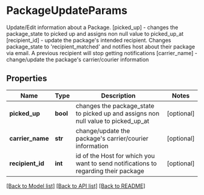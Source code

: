 # PackageUpdateParams

Update/Edit information about a Package.  [picked_up] - changes the package_state to picked up and assigns non null value to picked_up_at  [recipient_id] - update the package's intended recipient. Changes package_state to 'recipient_matched' and notifies host about their package via email. A previous recipient will stop getting notifications  [carrier_name] - change/update the package's carrier/courier information 
## Properties
Name | Type | Description | Notes
------------ | ------------- | ------------- | -------------
**picked_up** | **bool** | changes the package_state to picked up and assigns non null value to picked_up_at | [optional] 
**carrier_name** | **str** | change/update the package&#39;s carrier/courier information | [optional] 
**recipient_id** | **int** | id of the Host for which you want to send notifications to regarding their package | [optional] 

[[Back to Model list]](../README.md#documentation-for-models) [[Back to API list]](../README.md#documentation-for-api-endpoints) [[Back to README]](../README.md)


